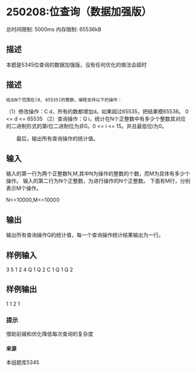 # 250208:位查询（数据加强版）

总时间限制: 5000ms 内存限制: 65536kB
## 描述
本题是5345位查询的数据加强版，没有任何优化的做法会超时

## 描述

    给出N个范围在[0, 65535]的整数，编程支持以下的操作：


（1）修改操作：C d，所有的数都增加d。如果超过65535，把结果模65536。 0 <= d <= 65535
（2）查询操作：Q i，统计在N个正整数中有多少个整数其对应的二进制形式的第i位二进制位为非0。0 <= i <= 15。并且最低位i为0。


　　最后，输出所有查询操作的统计值。

## 输入

输入的第一行为两个正整数N,M,其中N为操作的整数的个数，而M为具体有多少个操作。
输入的第二行为N个正整数，为进行操作的N个正整数。
下面有M行，分别表示M个操作。

N<=10000,M<=10000
## 输出
输出所有查询操作Q的统计值，每一个查询操作统计结果输出为一行。
## 样例输入
3 5
1 2 4
Q 1
Q 2
C 1
Q 1
Q 2
## 样例输出
1
1
2
1

### 提示

借助前缀和优化降低每次查询的复杂度

#### 来源

本组题库5345
